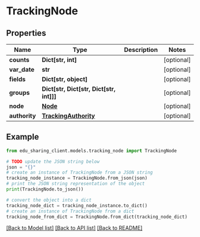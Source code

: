 # TrackingNode


## Properties

Name | Type | Description | Notes
------------ | ------------- | ------------- | -------------
**counts** | **Dict[str, int]** |  | [optional] 
**var_date** | **str** |  | [optional] 
**fields** | **Dict[str, object]** |  | [optional] 
**groups** | **Dict[str, Dict[str, Dict[str, int]]]** |  | [optional] 
**node** | [**Node**](Node.md) |  | [optional] 
**authority** | [**TrackingAuthority**](TrackingAuthority.md) |  | [optional] 

## Example

```python
from edu_sharing_client.models.tracking_node import TrackingNode

# TODO update the JSON string below
json = "{}"
# create an instance of TrackingNode from a JSON string
tracking_node_instance = TrackingNode.from_json(json)
# print the JSON string representation of the object
print(TrackingNode.to_json())

# convert the object into a dict
tracking_node_dict = tracking_node_instance.to_dict()
# create an instance of TrackingNode from a dict
tracking_node_from_dict = TrackingNode.from_dict(tracking_node_dict)
```
[[Back to Model list]](../README.md#documentation-for-models) [[Back to API list]](../README.md#documentation-for-api-endpoints) [[Back to README]](../README.md)


